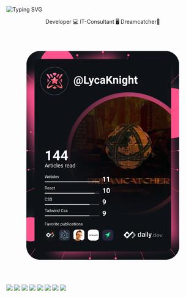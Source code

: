 
![Typing SVG](https://readme-typing-svg.herokuapp.com?font=Righteous&size=30&color=61ffca&center=true&width=1000&lines=Hey+there!+I'm+LycaKnight)
<p align="center">Developer 💻 IT-Consultant 🖥️ Dreamcatcher💖</p>
<br>
<br>
<p align="center">
<a href="https://app.daily.dev/LycaKnight"><img src="https://github.com/Lyca-Knight/Lyca-Knight/blob/main/devcard.svg" width="400" alt="Lyca-Knight's Dev Card"/></a>
</p>
<br>
<br>

![](https://img.shields.io/badge/OS-Linux-informational?style=flat&logo=Linux&logoColor=white&color=61ffca)
![](https://img.shields.io/badge/OS-macOS-informational?style=flat&logo=Apple&logoColor=white&color=61ffca)
![](https://img.shields.io/badge/Code-Javascript-informational?style=flat&logo=JavaScript&logoColor=white&color=61ffca)
![](https://img.shields.io/badge/Code-React-informational?style=flat&logo=React&logoColor=white&color=61ffca)
![](https://img.shields.io/badge/Code-HTML-informational?style=flat&logo=HTML5&logoColor=white&color=61ffca)
![](https://img.shields.io/badge/Code-CSS-informational?style=flat&logo=CSS3&logoColor=white&color=61ffca)
![](https://img.shields.io/badge/Tools-Docker-informational?style=flat&logo=Docker&logoColor=white&color=61ffca)
![](https://img.shields.io/badge/Tools-Sublime-informational?style=flat&logo=SublimeText&logoColor=white&color=61ffca)
